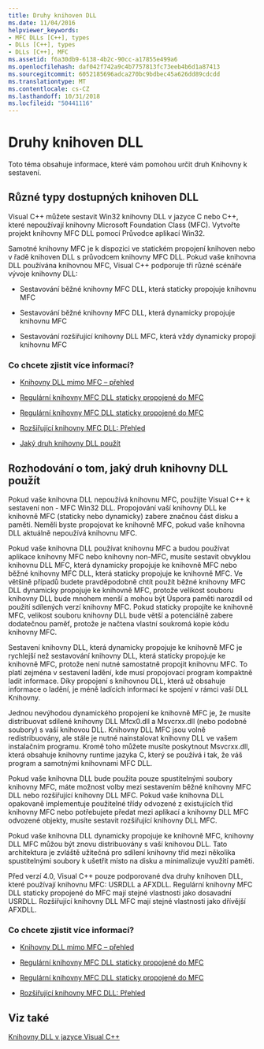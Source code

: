 ```yaml
---
title: Druhy knihoven DLL
ms.date: 11/04/2016
helpviewer_keywords:
- MFC DLLs [C++], types
- DLLs [C++], types
- DLLs [C++], MFC
ms.assetid: f6a30db9-6138-4b2c-90cc-a17855e499a6
ms.openlocfilehash: daf042f742a9c4b7757813fc73eeb4b6d1a87413
ms.sourcegitcommit: 6052185696adca270bc9bdbec45a626dd89cdcdd
ms.translationtype: MT
ms.contentlocale: cs-CZ
ms.lasthandoff: 10/31/2018
ms.locfileid: "50441116"
---
```

# <a name="kinds-of-dlls"></a>Druhy knihoven DLL

Toto téma obsahuje informace, které vám pomohou určit druh Knihovny k sestavení.

##  <a name="_core_the_different_kinds_of_dlls_available_with_visual_c.2b2b"></a> Různé typy dostupných knihoven DLL

Visual C++ můžete sestavit Win32 knihovny DLL v jazyce C nebo C++, které nepoužívají knihovny Microsoft Foundation Class (MFC). Vytvořte projekt knihovny MFC DLL pomocí Průvodce aplikací Win32.

Samotné knihovny MFC je k dispozici ve statickém propojení knihoven nebo v řadě knihoven DLL s průvodcem knihovny MFC DLL. Pokud vaše knihovna DLL používána knihovnou MFC, Visual C++ podporuje tři různé scénáře vývoje knihovny DLL:

- Sestavování běžné knihovny MFC DLL, která staticky propojuje knihovnu MFC

- Sestavování běžné knihovny MFC DLL, která dynamicky propojuje knihovnu MFC

- Sestavování rozšiřující knihovny DLL MFC, která vždy dynamicky propojí knihovnu MFC

### <a name="what-do-you-want-to-know-more-about"></a>Co chcete zjistit více informací?

- [Knihovny DLL mimo MFC – přehled](../build/non-mfc-dlls-overview.md)

- [Regulární knihovny MFC DLL staticky propojené do MFC](../build/regular-dlls-statically-linked-to-mfc.md)

- [Regulární knihovny MFC DLL staticky propojené do MFC](../build/regular-dlls-dynamically-linked-to-mfc.md)

- [Rozšiřující knihovny MFC DLL: Přehled](../build/extension-dlls-overview.md)

- [Jaký druh knihovny DLL použít](#_core_which_kind_of_dll_to_use)

##  <a name="_core_which_kind_of_dll_to_use"></a> Rozhodování o tom, jaký druh knihovny DLL použít

Pokud vaše knihovna DLL nepoužívá knihovnu MFC, použijte Visual C++ k sestavení non - MFC Win32 DLL. Propojování vaší knihovny DLL ke knihovně MFC (staticky nebo dynamicky) zabere značnou část disku a paměti. Neměli byste propojovat ke knihovně MFC, pokud vaše knihovna DLL aktuálně nepoužívá knihovnu MFC.

Pokud vaše knihovna DLL používat knihovnu MFC a budou používat aplikace knihovny MFC nebo knihovny non-MFC, musíte sestavit obvyklou knihovnu DLL MFC, která dynamicky propojuje ke knihovně MFC nebo běžné knihovny MFC DLL, která staticky propojuje ke knihovně MFC. Ve většině případů budete pravděpodobně chtít použít běžné knihovny MFC DLL dynamicky propojuje ke knihovně MFC, protože velikost souboru knihovny DLL bude mnohem menší a mohou být Úspora paměti narozdíl od použití sdílených verzí knihovny MFC. Pokud staticky propojíte ke knihovně MFC, velikost souboru knihovny DLL bude větší a potenciálně zabere dodatečnou paměť, protože je načtena vlastní soukromá kopie kódu knihovny MFC.

Sestavení knihovny DLL, která dynamicky propojuje ke knihovně MFC je rychlejší než sestavování knihovny DLL, která staticky propojuje ke knihovně MFC, protože není nutné samostatně propojit knihovnu MFC. To platí zejména v sestavení ladění, kde musí propojovací program kompaktně ladit informace. Díky propojení s knihovnou DLL, která už obsahuje informace o ladění, je méně ladících informací ke spojení v rámci vaší DLL Knihovny.

Jednou nevýhodou dynamického propojení ke knihovně MFC je, že musíte distribuovat sdílené knihovny DLL Mfcx0.dll a Msvcrxx.dll (nebo podobné soubory) s vaší knihovou DLL. Knihovny DLL MFC jsou volně redistribuovány, ale stále je nutné nainstalovat knihovny DLL ve vašem instalačním programu. Kromě toho můžete musíte poskytnout Msvcrxx.dll, která obsahuje knihovny runtime jazyka C, který se používá i tak, že váš program a samotnými knihovnami MFC DLL.

Pokud vaše knihovna DLL bude použita pouze spustitelnými soubory knihovny MFC, máte možnost volby mezi sestavením běžné knihovny MFC DLL nebo rozšiřující knihovny DLL MFC. Pokud vaše knihovna DLL opakovaně implementuje použitelné třídy odvozené z existujících tříd knihovny MFC nebo potřebujete předat mezi aplikací a knihovny DLL MFC odvozené objekty, musíte sestavit rozšiřující knihovny DLL MFC.

Pokud vaše knihovna DLL dynamicky propojuje ke knihovně MFC, knihovny DLL MFC můžou být znovu distribuovány s vaší knihovou DLL. Tato architektura je zvláště užitečná pro sdílení knihovny tříd mezi několika spustitelnými soubory k ušetřit místo na disku a minimalizuje využití paměti.

Před verzí 4.0, Visual C++ pouze podporované dva druhy knihoven DLL, které používají knihovnu MFC: USRDLL a AFXDLL. Regulární knihovny MFC DLL staticky propojené do MFC mají stejné vlastnosti jako dosavadní USRDLL. Rozšiřující knihovny DLL MFC mají stejné vlastnosti jako dřívější AFXDLL.

### <a name="what-do-you-want-to-know-more-about"></a>Co chcete zjistit více informací?

- [Knihovny DLL mimo MFC – přehled](../build/non-mfc-dlls-overview.md)

- [Regulární knihovny MFC DLL staticky propojené do MFC](../build/regular-dlls-statically-linked-to-mfc.md)

- [Regulární knihovny MFC DLL staticky propojené do MFC](../build/regular-dlls-dynamically-linked-to-mfc.md)

- [Rozšiřující knihovny MFC DLL: Přehled](../build/extension-dlls-overview.md)

## <a name="see-also"></a>Viz také

[Knihovny DLL v jazyce Visual C++](../build/dlls-in-visual-cpp.md)